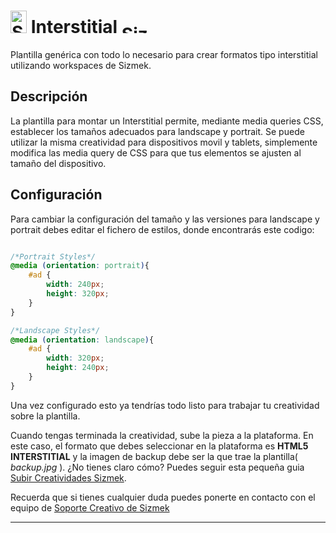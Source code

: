 # <a href="https://platform.mediamind.com"><img src="http://www.sizmek.es/eb/users/javiegido_/__logos/HTML5.png" alt="Sizmek" width="26" height="36" /></a> Interstitial <a href="https://platform.mediamind.com"><img src="http://www.sizmek.es/eb/users/javiegido_/__logos/logo-dark.png" alt="Sizmek" width="57" height="15" /></a>

Plantilla genérica con todo lo necesario para crear formatos tipo interstitial utilizando workspaces de Sizmek.

## Descripción

La plantilla para montar un Interstitial permite, mediante media queries CSS, establecer los tamaños adecuados para landscape y portrait. Se puede utilizar la misma creatividad para dispositivos movil y tablets, simplemente modifica las media query de CSS para que tus elementos se ajusten al tamaño del dispositivo.

## Configuración 

Para cambiar la configuración del tamaño y las versiones para landscape y portrait debes editar el fichero de estilos, donde encontrarás este codigo:

```css

/*Portrait Styles*/
@media (orientation: portrait){
	#ad {
		width: 240px;
		height: 320px; 
	}
}

/*Landscape Styles*/
@media (orientation: landscape){
	#ad {
		width: 320px;
		height: 240px; 
	}
}

```

Una vez configurado esto ya tendrías todo listo para trabajar tu creatividad sobre la plantilla.

Cuando tengas terminada la creatividad, sube la pieza a la plataforma. En este caso, el formato que debes seleccionar en la plataforma es **HTML5 INTERSTITIAL** y la imagen de backup debe ser la que trae la plantilla( *backup.jpg* ). ¿No tienes claro cómo? Puedes seguir esta pequeña guia [Subir Creatividades Sizmek](http://sizmek.es/wiki/doku.php?id=subir_creatividades_html5).

Recuerda que si tienes cualquier duda puedes ponerte en contacto con el equipo de <a href="mailto:creativesupport-spain@sizmek.com">Soporte Creativo de Sizmek</a>

***